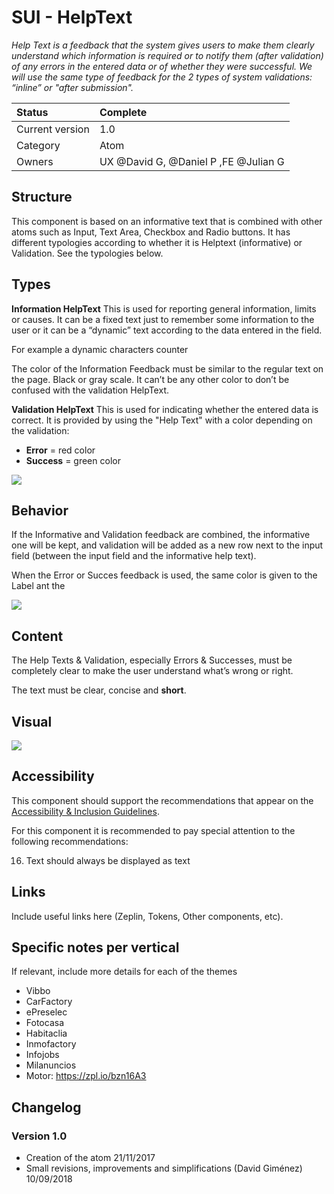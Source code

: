 # SUI - HelpText
*Help Text is a feedback that the system gives users to make them clearly understand which information is required or to notify them (after validation) of any errors in the entered data or of whether they were successful.*
*We will use the same type of feedback for the 2 types of system validations: “inline” or "after submission".* 

|   Status          | Complete |
|   :----           |   :---- |
|   Current version |   1.0|
|   Category        |   Atom |
|   Owners          |   UX @David G, @Daniel P ,FE @Julian G |

## Structure

This component is based on an informative text that is combined with other atoms such as Input, Text Area, Checkbox and Radio buttons.
It has different typologies according to whether it is Helptext (informative) or Validation. See the typologies below.

## Types

**Information HelpText**
This is used for reporting general information, limits or causes.
It can be a fixed text just to remember some information to the user or it can be a “dynamic” text according to the data entered in the field. 

For example a dynamic characters counter

The color of the Information Feedback must be similar to the regular text on the page. Black or gray scale. It can’t be any other color to don’t be confused with the validation HelpText.

**Validation HelpText**
This is used for indicating whether the entered data is correct. It is provided by using the "Help Text" with a color depending on the validation:

- **Error** = red color
- **Success** = green color

![](https://d2mxuefqeaa7sj.cloudfront.net/s_5CD1E4AFF52E7BBEDCD6B64C9AECFAA81EE0DBEF2B22CAB1AD4E67F81F0B68A2_1521105966678_validation.png)

## Behavior

If the Informative and Validation feedback are combined, the informative one will be kept, and validation will be added as a new row next to the input field (between the input field and the informative help text).

When the Error or Succes feedback is used, the same color is given to the Label ant the  

![](https://d2mxuefqeaa7sj.cloudfront.net/s_2C2D91B22DA0B9C75B2C1B2A02CEE24250D0DA9CA7C42765FC0C6A8FF6E1AB73_1509625437161_inputs-validation2.png)

## Content

The Help Texts & Validation, especially Errors & Successes, must be completely clear to make the user understand what’s wrong or right.

The text must be clear, concise and **short**. 

## Visual

![](https://d2mxuefqeaa7sj.cloudfront.net/s_2C2D91B22DA0B9C75B2C1B2A02CEE24250D0DA9CA7C42765FC0C6A8FF6E1AB73_1509363515793_+helptext-visual.png)

## Accessibility

This component should support the recommendations that appear on the [Accessibility & Inclusion Guidelines](https://github.com/SUI-Components/UX-Definitions/blob/master/Accessibility%20and%20Inclusion%20Guidelines.md).

For this component it is recommended to pay special attention to the following recommendations:

16. Text should always be displayed as text

## Links

Include useful links here (Zeplin, Tokens, Other components, etc).

## Specific notes per vertical

If relevant, include more details for each of the themes

- Vibbo
- CarFactory
- ePreselec
- Fotocasa
- Habitaclia
- Inmofactory
- Infojobs
- Milanuncios
- Motor: https://zpl.io/bzn16A3

## Changelog

### Version 1.0

- Creation of the atom 21/11/2017
- Small revisions, improvements and simplifications (David Giménez) 10/09/2018

